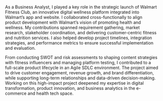 As a Business Analyst, I played a key role in the strategic launch of Walmart Fitness Club, an innovative digital wellness platform integrated into Walmart’s app and website. I collaborated cross-functionally to align product development with Walmart’s vision of promoting health and wellness. My contributions spanned requirement gathering, market research, stakeholder coordination, and delivering customer-centric fitness and nutrition services. I also helped develop project timelines, integration strategies, and performance metrics to ensure successful implementation and evaluation.

From conducting SWOT and risk assessments to shaping content strategies with fitness influencers and managing platform testing, I contributed to a full-scale product lifecycle in an Agile SDLC environment. The project aimed to drive customer engagement, revenue growth, and brand differentiation, while supporting long-term relationships and data-driven decision-making. Working on this high-impact project deepened my expertise in digital transformation, product innovation, and business analytics in the e-commerce and health tech space.

